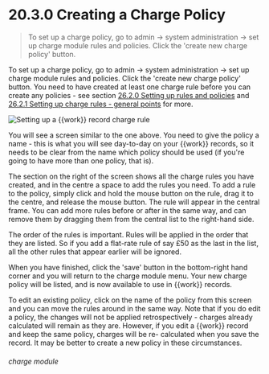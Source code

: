 # 20.3.0    Creating a Charge Policy

> To set up a charge policy, go to admin -> system administration -> set up charge module rules and policies. Click the 'create new charge policy' button. 

To set up a charge policy, go to admin -> system administration -> set up charge module rules and policies. Click the 'create new charge policy' button. You need to have created at least one charge rule before you can create any policies - see section [26.2.0  Setting up rules and policies](/help/index/p/26.2.0) and [26.2.1  Setting up charge rules - general points](/help/index/p/26.2.1) for more. 

![Setting up a {{work}} record charge rule](xxxx.png)

You will see a screen similar to the one above. You need to give the policy a name - this is what you will see day-to-day on your {{work}} records, so it needs to be clear from the name which policy should be used (if you're going to have more than one policy, that is). 

The section on the right of the screen shows all the charge rules you have created, and in the centre a space to add the rules you need. To add a rule to the policy, simply click and hold the mouse button on the rule, drag it to the centre, and release the mouse button. The rule will appear in the central frame. You can add more rules before or after in the same way, and can remove them by dragging them from the central list to the right-hand side. 

The order of the rules is important. Rules will be applied in the order that they are listed. So if you add a flat-rate rule of say £50 as the last in the list, all the other rules that appear earlier will be ignored. 

When you have finished, click the 'save' button in the bottom-right hand corner and you will return to the charge module menu. Your new charge policy will be listed, and is now available to use in {{work}} records. 

To edit an existing policy, click on the name of the policy from this screen and you can move the rules around in the same way. Note that if you do edit a policy, the changes will not be applied retrospectively - charges already calculated will remain as they are. However, if you edit a {{work}} record and keep the same policy, charges will be re- calculated when you save the record. It may be better to create a new policy in these circumstances. 

###### charge module

